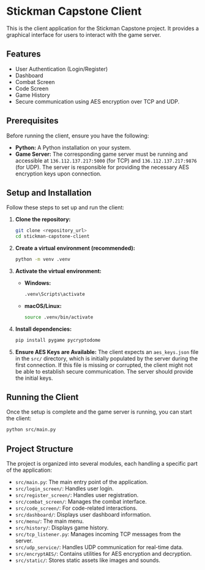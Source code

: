 # Stickman Capstone Client

This is the client application for the Stickman Capstone project. It provides a graphical interface for users to interact with the game server.

## Features

*   User Authentication (Login/Register)
*   Dashboard
*   Combat Screen
*   Code Screen
*   Game History
*   Secure communication using AES encryption over TCP and UDP.

## Prerequisites

Before running the client, ensure you have the following:

*   **Python:** A Python installation on your system.
*   **Game Server:** The corresponding game server must be running and accessible at `136.112.137.217:5000` (for TCP) and `136.112.137.217:9876` (for UDP). The server is responsible for providing the necessary AES encryption keys upon connection.

## Setup and Installation

Follow these steps to set up and run the client:

1.  **Clone the repository:**
    ```bash
    git clone <repository_url>
    cd stickman-capstone-client
    ```

2.  **Create a virtual environment (recommended):**
    ```bash
    python -m venv .venv
    ```

3.  **Activate the virtual environment:**
    *   **Windows:**
        ```bash
        .venv\Scripts\activate
        ```
    *   **macOS/Linux:**
        ```bash
        source .venv/bin/activate
        ```

4.  **Install dependencies:**
    ```bash
    pip install pygame pycryptodome
    ```

5.  **Ensure AES Keys are Available:**
    The client expects an `aes_keys.json` file in the `src/` directory, which is initially populated by the server during the first connection. If this file is missing or corrupted, the client might not be able to establish secure communication. The server should provide the initial keys.

## Running the Client

Once the setup is complete and the game server is running, you can start the client:

```bash
python src/main.py
```

## Project Structure

The project is organized into several modules, each handling a specific part of the application:

*   `src/main.py`: The main entry point of the application.
*   `src/login_screen/`: Handles user login.
*   `src/register_screen/`: Handles user registration.
*   `src/combat_screen/`: Manages the combat interface.
*   `src/code_screen/`: For code-related interactions.
*   `src/dashboard/`: Displays user dashboard information.
*   `src/menu/`: The main menu.
*   `src/history/`: Displays game history.
*   `src/tcp_listener.py`: Manages incoming TCP messages from the server.
*   `src/udp_service/`: Handles UDP communication for real-time data.
*   `src/encryptAES/`: Contains utilities for AES encryption and decryption.
*   `src/static/`: Stores static assets like images and sounds.